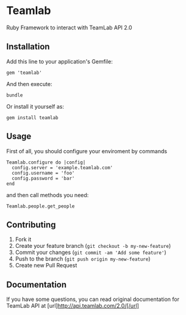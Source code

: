 # Teamlab

Ruby Framework to interact with TeamLab API 2.0

## Installation

Add this line to your application's Gemfile:

    gem 'teamlab'

And then execute:

    bundle

Or install it yourself as:

    gem install teamlab

## Usage

First of all, you should configure your enviroment by commands

    Teamlab.configure do |config|
      config.server = 'example.teamlab.com'
      config.username = 'foo'
      config.password = 'bar'
    end

and then call methods you need:

    Teamlab.people.get_people


## Contributing

1. Fork it
2. Create your feature branch (`git checkout -b my-new-feature`)
3. Commit your changes (`git commit -am 'Add some feature'`)
4. Push to the branch (`git push origin my-new-feature`)
5. Create new Pull Request


## Documentation

If you have some questions, you can read original documentation for TeamLab API at [url]http://api.teamlab.com/2.0/[/url]